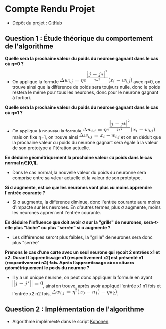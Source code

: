 # Compte Rendu Projet

[Git]: https://github.com/bastienjacoud/IA_reseau_neuronnes

[Eq1]: https://raw.githubusercontent.com/bastienjacoud/IA_reseau_neuronnes/master/img/Eqn1.gif
[Eq2]: https://raw.githubusercontent.com/bastienjacoud/IA_reseau_neuronnes/master/img/Eqn2.gif
[Eq3]: https://raw.githubusercontent.com/bastienjacoud/IA_reseau_neuronnes/master/img/Eqn3.gif
[Eq4]: https://raw.githubusercontent.com/bastienjacoud/IA_reseau_neuronnes/master/img/Eqn4.gif

[Kohonen]: https://github.com/bastienjacoud/IA_reseau_neuronnes/blob/master/kohonen_3.py

+  Dépôt du projet : [GitHub][Git]

## Question 1 : Étude théorique du comportement de l'algorithme

**Quelle sera la prochaine valeur du poids du neurone gagnant dans le cas où η=0 ?**

+ On applique la formule ![Equation][Eq1] avec η=0, on trouve ainsi que la différence de poids sera toujours nulle, donc le poids restera le même pour tous les neurones, donc pour le neurone gagnant à fortiori.

**Quelle sera la prochaine valeur du poids du neurone gagnant dans le cas où η=1 ?**

+  On applique à nouveau la formule ![Equation][Eq1] mais on fixe η=1, on trouve ainsi ![Equation][Eq2] et on en déduit que la prochaine valeur du poids du neurone gagnant sera égale à la valeur de son prototype à l'itération actuelle.

**En déduire géométriquement la prochaine valeur du poids dans le cas normal η∈]0,1[.**

+  Dans le cas normal, la nouvelle valeur du poids du neuronne sera comprise entre sa valeur actuelle et la valeur de son prototype.

**Si σ augmente, est ce que les neurones vont plus ou moins apprendre l'entrée courante ?**

+  Si σ augmente, la différence diminue, donc l'entrée courante aura moins d'impacte sur les neurones. En d'autres termes, plus σ augmente, moins les neurones apprennent l'entrée courante.

**En déduire l'influence que doit avoir σ sur la "grille" de neurones, sera-t-elle plus "lâche" ou plus "serrée" si σ augmente ?**

+  Les différences seront plus faibles, la "grille" de neurones sera donc plus "serrée"

**Prenons le cas d’une carte avec un seul neurone qui rȩcoit 2 entrées x1 et x2. Durant l’apprentissage x1 (respectivement x2) est présenté n1 (respectivement n2) fois. Après l’apprentissage où se situera géométriquement le poids du neurone ?**

+ Il y a un unique neurone, on peut donc appliquer la formule en ayant ![Equation][Eq4], ainsi on trouve, après avoir appliqué l'entrée x1 n1 fois et l'entrée x2 n2 fois, ![Equation][Eq3].

## Question 2 : Implémentation de l'algorithme

+  Algorithme implémenté dans le script [Kohonen][kohonen].